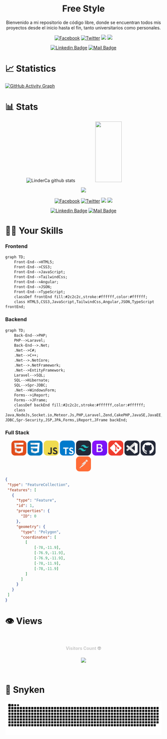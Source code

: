 <!-------------------------------------------------------------------------------------------->

<h1 align="center">Free Style</h1>
<p align="center">
Bienvenido a mi repositorio de código libre, donde se encuentran todos mis proyectos desde el inicio hasta el fin, tanto universitarios como personales.
  
<div align="center">
<a href="https://www.facebook.com/LinderCasasM" target="_blank"><img alt="Facebook" src="https://img.shields.io/badge/facebook-%232c2c2c.svg?&style=for-the-badge&logo=facebook&logoColor=ffffff"/></a>
<a href="https://x.com/home" target="_blank"><img alt="Twitter" src="https://img.shields.io/badge/twitter-%232c2c2c.svg?&style=for-the-badge&logo=twitter&logoColor=ffffff" /></a>  
<a href="https://www.tiktok.com/@lindercasas" target="_blank"><img src="https://img.shields.io/badge/TikTok-2c2c2c?style=for-the-badge&logo=tiktok&logoColor=ffffff" ></a>
<a href="https://www.instagram.com/casaslinder/" target="_blank"><img src="https://img.shields.io/badge/-Instagram-%232c2c2c?style=for-the-badge&logo=instagram&logoColor=ffffff"></a> 

[![Linkedin Badge](https://img.shields.io/badge/linkedin-%232c2c2c.svg?&style=for-the-badge&logo=linkedin&logoColor=ffffff)](https://www.linkedin.com/in/linder-casas-3820a0290/)
[![Mail Badge](https://img.shields.io/badge/email-2c2c2c?style=for-the-badge&logo=Gmail&logoColor=ffffff&link=mailto:lindercasas@gmail.com)](mailto:lindercasas@gmail.com)
</div>

<!-------------------------------------------------------------------------------------------->

# 📈 Statistics
[![GitHub Activity Graph](https://github-readme-activity-graph.vercel.app/graph?username=LinderCa&bg_color=2c2c2c&color=ffffff&line=6e6e6e&point=ffffff&area=true&hide_border=true)](https://github.com/ashutosh00710/github-readme-activity-graph)

<!-------------------------------------------------------------------------------------------->

# 📊 Stats
<div align="center">  
  <img width="49%" height="195px" src="https://github-readme-stats.vercel.app/api?username=LinderCa&show_icons=true&count_private=true&hide_border=true&title_color=ffffff&icon_color=6e6e6e&text_color=ffffff&bg_color=2c2c2c" alt="LinderCa github stats" /> 
  <img width="41%" height="195px" src="https://github-readme-stats.vercel.app/api/top-langs/?username=LinderCa&layout=compact&hide_border=true&title_color=ffffff&text_color=ffffff&bg_color=2c2c2c" />
</div>

<p align="center">
 <img src="https://github-readme-streak-stats.herokuapp.com?user=LinderCa&theme=tokyonight_duo&hide_border=true&background=2c2c2c&stroke=ffffff">
</p>

<div align="center">
<a href="https://www.facebook.com/LinderCasasM" target="_blank"><img alt="Facebook" src="https://img.shields.io/badge/facebook-%232c2c2c.svg?&style=for-the-badge&logo=facebook&logoColor=ffffff"/></a>
<a href="https://x.com/home" target="_blank"><img alt="Twitter" src="https://img.shields.io/badge/twitter-%232c2c2c.svg?&style=for-the-badge&logo=twitter&logoColor=ffffff" /></a>  
<a href="https://www.tiktok.com/@lindercasas" target="_blank"><img src="https://img.shields.io/badge/TikTok-2c2c2c?style=for-the-badge&logo=tiktok&logoColor=ffffff" ></a>
<a href="https://www.instagram.com/casaslinder/" target="_blank"><img src="https://img.shields.io/badge/-Instagram-%232c2c2c?style=for-the-badge&logo=instagram&logoColor=ffffff"></a> 

[![Linkedin Badge](https://img.shields.io/badge/linkedin-%232c2c2c.svg?&style=for-the-badge&logo=linkedin&logoColor=ffffff)](https://www.linkedin.com/in/linder-casas-3820a0290/)
[![Mail Badge](https://img.shields.io/badge/email-2c2c2c?style=for-the-badge&logo=Gmail&logoColor=ffffff&link=mailto:lindercasas@gmail.com)](mailto:lindercasas@gmail.com)
</div>

<!-------------------------------------------------------------------------------------------->

# 👨‍💻 Your Skills
### Frontend
```mermaid
graph TD;
    Front-End-->HTML5;
    Front-End-->CSS3;
    Front-End-->JavaScript;
    Front-End-->TailwindCss;
    Front-End-->Angular;
    Front-End-->JSON;
    Front-End-->TypeScript;
    classDef frontEnd fill:#2c2c2c,stroke:#ffffff,color:#ffffff;
    class HTML5,CSS3,JavaScript,TailwindCss,Angular,JSON,TypeScript frontEnd;
```


<!-------------------------------------------------------------------------------------------->
### Backend
```mermaid
graph TD;
    Back-End-->PHP;
    PHP-->Laravel;
    Back-End-->.Net;
    .Net-->C#;
    .Net-->C++;
    .Net-->.NetCore;
    .Net-->.NetFramework;
    .Net-->EntityFramework;
    Laravel-->SQL;
    SQL-->Hibernate;
    SQL-->Spr-JDBC;
    .Net-->WindowsForm;
    Forms-->iReport;
    Forms-->JFrame;
    classDef backEnd fill:#2c2c2c,stroke:#ffffff,color:#ffffff;
    class Java,NodeJs,Socket.io,Meteor.Js,PHP,Laravel,Zend,CakePHP,JavaSE,JavaEE,PureApplet,JavaServlet,EBJ,Spring,SQL,Hibernate,Spr-JDBC,Spr-Security,JSP,JPA,Forms,iReport,JFrame backEnd;

```
<!-------------------------------------------------------------------------------------------->

### Full Stack
<p align="center">
<img src="https://github.com/tandpfun/skill-icons/blob/main/icons/HTML.svg" width="48" title="HTML" style="background-color:#1c1c1c; color:#c9c9c9;"> 
<img src="https://github.com/tandpfun/skill-icons/blob/main/icons/CSS.svg" width="48" title="CSS" style="background-color:#1c1c1c; color:#c9c9c9;">   
<img src="https://github.com/tandpfun/skill-icons/blob/main/icons/JavaScript.svg" width="48"  title="Javascript" style="background-color:#1c1c1c; color:#c9c9c9;">   
<img src="https://github.com/tandpfun/skill-icons/blob/main/icons/TypeScript.svg" width="48" title="TypeScript" style="background-color:#1c1c1c; color:#c9c9c9;">    
<img src="https://github.com/tandpfun/skill-icons/blob/main/icons/TailwindCSS-Dark.svg" width="48" title="TailWindCss" style="background-color:#1c1c1c; color:#c9c9c9;">   
<img src="https://github.com/tandpfun/skill-icons/blob/main/icons/Bootstrap.svg" width="48" style="background-color:#1c1c1c; color:#c9c9c9;">  
<img src="https://github.com/tandpfun/skill-icons/blob/main/icons/Git.svg" width="48" title="Git" style="background-color:#1c1c1c; color:#c9c9c9;">  
<img src="https://github.com/tandpfun/skill-icons/blob/main/icons/VSCode-Dark.svg" width="48" title="Vscode" style="background-color:#1c1c1c; color:#c9c9c9;">   
<img src="https://github.com/tandpfun/skill-icons/blob/main/icons/Github-Dark.svg" width="48" title="Github" style="background-color:#1c1c1c; color:#c9c9c9;">   
<img src="https://github.com/tandpfun/skill-icons/blob/main/icons/Postman.svg" width="48" title="Postman" style="background-color:#1c1c1c; color:#c9c9c9;">
<p/>



<!-------------------------------------------------------------------------------------------->
 ```geojson
{
  "type": "FeatureCollection",
  "features": [
    {
      "type": "Feature",
      "id": 1,
      "properties": {
        "ID": 0
      },
      "geometry": {
        "type": "Polygon",
        "coordinates": [
          [
              [-78,-11.9],
              [-76.9,-11.9],
              [-76.9,-11.9],
              [-78,-11.9],
              [-78,-11.9]
          ]
        ]
      }
    }
  ]
}
```

<!-------------------------------------------------------------------------------------------->
  
# 👁️ Views
<div align="center">
<br><p align="centre" style="color:#c9c9c9;"><b>Visitors Count 👽 </b></p>  
<p align="center"><img align="center" src="https://profile-counter.glitch.me/{LinderCa}/count.svg" /></p> 
<br>
</div>

<!-------------------------------------------------------------------------------------------->
# 🐛 Snyken
![](https://github.com/Platane/snk/raw/output/github-contribution-grid-snake.svg)
